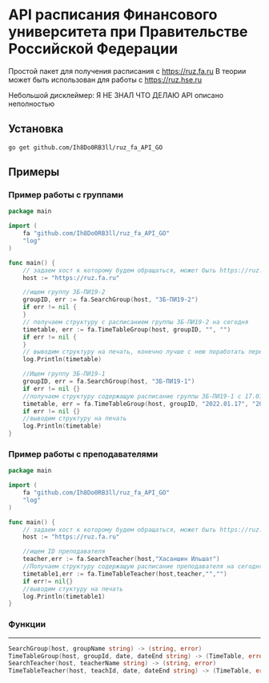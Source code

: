 # API расписания Финансового университета при Правительстве Российской Федерации


Простой пакет для получения расписания с https://ruz.fa.ru
В теории может быть использован для работы с https://ruz.hse.ru

Небольшой дисклеймер: Я НЕ ЗНАЛ ЧТО ДЕЛАЮ
API описано неполностью 
## Установка

`
go get github.com/Ih8Do0RB3ll/ruz_fa_API_GO
`
## Примеры


### Пример работы с группами

```go
package main

import (
	fa "github.com/Ih8Do0RB3ll/ruz_fa_API_GO"
	"log"
)

func main() {
	// задаем хост к которому будем обращаться, может быть https://ruz.fa.ru либо https://ruz.hse.ru
	host := "https://ruz.fa.ru"

	//ищем группу ЗБ-ПИ19-2
	groupID, err := fa.SearchGroup(host, "ЗБ-ПИ19-2")
	if err != nil {
	}
	// получаем структуру с расписанием группы ЗБ-ПИ19-2 на сегодня
	timetable, err := fa.TimeTableGroup(host, groupID, "", "")
	if err != nil {
	}
	// выводим структуру на печать, конечно лучше с нею поработать перед выводом ¯\_(ツ)_/¯ 
	log.Println(timetable)

	//Ищем группу ЗБ-ПИ19-1
	groupID, err = fa.SearchGroup(host, "ЗБ-ПИ19-1")
	if err != nil {}
	//получаем структуру содержащую расписание группы ЗБ-ПИ19-1 с 17.01.2022 ро 23.01.2022
	timetable, err = fa.TimeTableGroup(host, groupID, "2022.01.17", "2022.01.23")
	if err != nil {}
    //выводим структуру на печать
	log.Println(timetable)
}
```
### Пример работы с преподавателями
```go
package main

import (
	fa "github.com/Ih8Do0RB3ll/ruz_fa_API_GO"
	"log"
)

func main() {
	// задаем хост к которому будем обращаться, может быть https://ruz.fa.ru либо https://ruz.hse.ru
	host := "https://ruz.fa.ru"

	//ищем ID преподавателя
	teacher,err := fa.SearchTeacher(host,"Хасаншин Ильшат")
	//Получаем структуру содержащую расписание преподавателя на сегодня
	timetable1,err := fa.TimeTableTeacher(host,teacher,"","")
	if err!= nil{}
	//выводим стуктуру на печать
	log.Println(timetable1)
}
```
### Функции
___
```go
SearchGroup(host, groupName string) -> (string, error)
TimeTableGroup(host, groupId, date, dateEnd string) -> (TimeTable, error)
SearchTeacher(host, teacherName string) -> (string, error)
TimeTableTeacher(host, teachId, date, dateEnd string) -> (TimeTable, error)
```